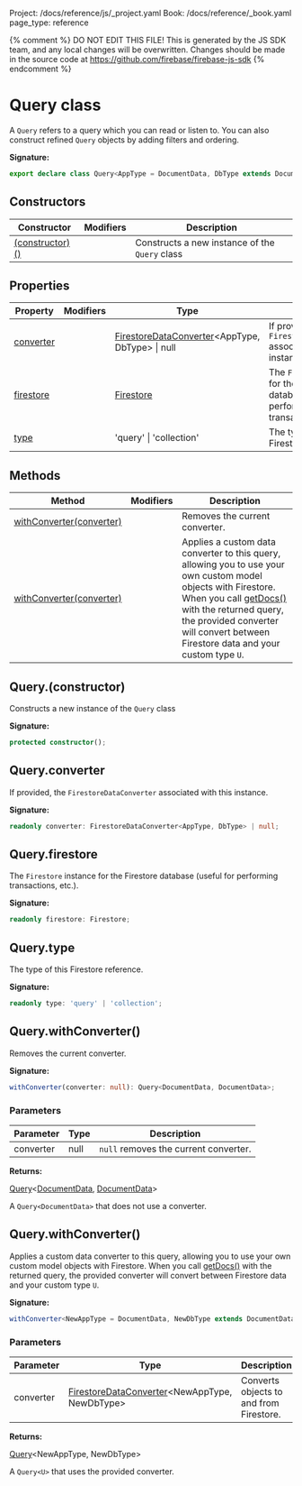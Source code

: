 Project: /docs/reference/js/_project.yaml
Book: /docs/reference/_book.yaml
page_type: reference

{% comment %}
DO NOT EDIT THIS FILE!
This is generated by the JS SDK team, and any local changes will be
overwritten. Changes should be made in the source code at
https://github.com/firebase/firebase-js-sdk
{% endcomment %}

# Query class
A `Query` refers to a query which you can read or listen to. You can also construct refined `Query` objects by adding filters and ordering.

<b>Signature:</b>

```typescript
export declare class Query<AppType = DocumentData, DbType extends DocumentData = AppType extends DocumentData ? AppType : DocumentData> 
```

## Constructors

|  Constructor | Modifiers | Description |
|  --- | --- | --- |
|  [(constructor)()](./firestore_.query.md#queryconstructor) |  | Constructs a new instance of the <code>Query</code> class |

## Properties

|  Property | Modifiers | Type | Description |
|  --- | --- | --- | --- |
|  [converter](./firestore_.query.md#queryconverter) |  | [FirestoreDataConverter](./firestore_.firestoredataconverter.md#firestoredataconverter_interface)<!-- -->&lt;AppType, DbType&gt; \| null | If provided, the <code>FirestoreDataConverter</code> associated with this instance. |
|  [firestore](./firestore_.query.md#queryfirestore) |  | [Firestore](./firestore_.firestore.md#firestore_class) | The <code>Firestore</code> instance for the Firestore database (useful for performing transactions, etc.). |
|  [type](./firestore_.query.md#querytype) |  | 'query' \| 'collection' | The type of this Firestore reference. |

## Methods

|  Method | Modifiers | Description |
|  --- | --- | --- |
|  [withConverter(converter)](./firestore_.query.md#querywithconverter) |  | Removes the current converter. |
|  [withConverter(converter)](./firestore_.query.md#querywithconverter) |  | Applies a custom data converter to this query, allowing you to use your own custom model objects with Firestore. When you call [getDocs()](./firestore_.md#getdocs) with the returned query, the provided converter will convert between Firestore data and your custom type <code>U</code>. |

## Query.(constructor)

Constructs a new instance of the `Query` class

<b>Signature:</b>

```typescript
protected constructor();
```

## Query.converter

If provided, the `FirestoreDataConverter` associated with this instance.

<b>Signature:</b>

```typescript
readonly converter: FirestoreDataConverter<AppType, DbType> | null;
```

## Query.firestore

The `Firestore` instance for the Firestore database (useful for performing transactions, etc.).

<b>Signature:</b>

```typescript
readonly firestore: Firestore;
```

## Query.type

The type of this Firestore reference.

<b>Signature:</b>

```typescript
readonly type: 'query' | 'collection';
```

## Query.withConverter()

Removes the current converter.

<b>Signature:</b>

```typescript
withConverter(converter: null): Query<DocumentData, DocumentData>;
```

### Parameters

|  Parameter | Type | Description |
|  --- | --- | --- |
|  converter | null | <code>null</code> removes the current converter. |

<b>Returns:</b>

[Query](./firestore_.query.md#query_class)<!-- -->&lt;[DocumentData](./firestore_.md#documentdata)<!-- -->, [DocumentData](./firestore_.md#documentdata)<!-- -->&gt;

A `Query<DocumentData>` that does not use a converter.

## Query.withConverter()

Applies a custom data converter to this query, allowing you to use your own custom model objects with Firestore. When you call [getDocs()](./firestore_.md#getdocs) with the returned query, the provided converter will convert between Firestore data and your custom type `U`<!-- -->.

<b>Signature:</b>

```typescript
withConverter<NewAppType = DocumentData, NewDbType extends DocumentData = NewAppType extends DocumentData ? NewAppType : DocumentData>(converter: FirestoreDataConverter<NewAppType, NewDbType>): Query<NewAppType, NewDbType>;
```

### Parameters

|  Parameter | Type | Description |
|  --- | --- | --- |
|  converter | [FirestoreDataConverter](./firestore_.firestoredataconverter.md#firestoredataconverter_interface)<!-- -->&lt;NewAppType, NewDbType&gt; | Converts objects to and from Firestore. |

<b>Returns:</b>

[Query](./firestore_.query.md#query_class)<!-- -->&lt;NewAppType, NewDbType&gt;

A `Query<U>` that uses the provided converter.

